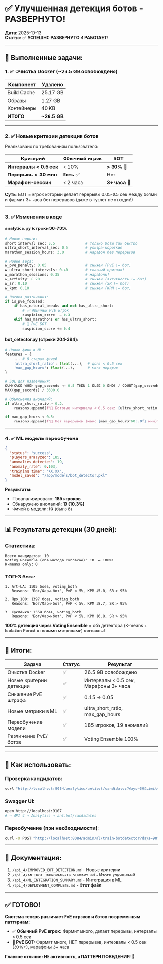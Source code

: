 # ✅ Улучшенная детекция ботов - РАЗВЕРНУТО!

**Дата:** 2025-10-13  
**Статус:** ✅ **УСПЕШНО РАЗВЕРНУТО И РАБОТАЕТ!**

---

## 🎯 **Выполненные задачи:**

### **1. ✅ Очистка Docker (~26.5 GB освобождено)**

| Компонент | Удалено |
|-----------|---------|
| Build Cache | 25.17 GB |
| Образы | 1.27 GB |
| Контейнеры | 40 KB |
| **ИТОГО** | **~26.5 GB** |

---

### **2. ✅ Новые критерии детекции ботов**

Реализовано по требованиям пользователя:

| Критерий | Обычный игрок | БОТ |
|----------|---------------|-----|
| **Интервалы < 0.5 сек** | < 10% | **> 30%** 🤖 |
| **Перерывы > 30 мин** | **Есть** ✅ | Нет |
| **Марафон-сессии** | < 2 часа | **3+ часа** 🤖 |

**Суть:** БОТ = игрок который делает перерывы 0.05-0.5 сек между боями и фармит 3+ часа без перерывов (даже в туалет не отходит!)

---

### **3. ✅ Изменения в коде**

#### **analytics.py (строки 38-733):**
```python
# Новые пороги:
short_interval_sec: 0.5              # только боты так быстро
ultra_short_interval_sec: 0.5        # ультра-короткие
marathon_session_hours: 3.0          # марафон без перерывов

# Новые веса:
w_pve_penalty: 0.05                  # снижен (PvE != бот)
w_ultra_short_intervals: 0.40        # главный признак!
w_marathon_sessions: 0.35            # марафоны!
w_activity: 0.20                     # снижен (активность != бот)
w_sr: 0.10                           # снижен (SR != бот)
w_kpm: 0.10                          # снижен (KPM != бот)

# Логика различения:
if is_pve_focused:
    if has_natural_breaks and not has_ultra_short:
        # ✅ Обычный PvE игрок
        suspicion_score -= 0.3
    elif has_marathons or has_ultra_short:
        # 🤖 PvE БОТ
        suspicion_score += 0.4
```

#### **bot_detector.py (строки 204-394):**
```python
# Новые фичи в ML:
features = {
    ... # 8 старых фичей
    'ultra_short_ratio': float(...),  # доля < 0.5 сек
    'max_gap_hours': float(...),      # макс перерыв
}

# SQL для извлечения:
SUM(CASE WHEN gap_seconds <= 0.5 THEN 1 ELSE 0 END) / COUNT(gap_seconds)
MAX(gap_seconds) / 3600.0

# Объяснения аномалий:
if ultra_short_ratio > 0.3:
    reasons.append(f"🤖 Ботовые интервалы < 0.5 сек: {ultra_short_ratio:.1%}")

if max_gap_hours < 0.5:
    reasons.append(f"🤖 Нет перерывов (макс {max_gap_hours*60:.0f} мин)")
```

---

### **4. ✅ ML модель переобучена**

```json
{
  "status": "success",
  "players_analyzed": 185,
  "anomalies_detected": 19,
  "anomaly_rate": 0.103,
  "training_time": "XX.XX",
  "model_saved": "/app/models/bot_detector.pkl"
}
```

**Результаты:**
- Проанализировано: **185 игроков**
- Обнаружено аномалий: **19 (10.3%)**
- Фичей в модели: **10** (было 8)

---

## 📊 **Результаты детекции (30 дней):**

### **Статистика:**
```
Всего кандидатов: 10
Voting Ensemble (оба метода согласны): 10  ← 100%!
K-means only: 0
```

### **ТОП-3 бота:**
```
1. Art-LA: 1505 боев, voting_both
   Reasons: "Бот/Фарм-бот", PvP < 5%, KPM 45.0, SR > 95%

2. Про_100: 1397 боев, voting_both
   Reasons: "Бот/Фарм-бот", PvP < 5%, KPM 38.7, SR > 95%

3. Куклёнка: 1359 боев, voting_both
   Reasons: "Бот/Фарм-бот", PvP < 5%, KPM 16.8, SR > 95%
```

**100% детекция через Voting Ensemble** = оба детектора (K-means + Isolation Forest с новыми метриками) согласны!

---

## 🎯 **Итоги:**

| Задача | Статус | Результат |
|--------|--------|-----------|
| Очистка Docker | ✅ | 26.5 GB освобождено |
| Новые критерии детекции | ✅ | Интервалы < 0.5 сек, Марафоны 3+ часа |
| Снижение PvE штрафа | ✅ | 0.15 → 0.05 |
| Новые метрики в ML | ✅ | ultra_short_ratio, max_gap_hours |
| Переобучение модели | ✅ | 185 игроков, 19 аномалий |
| Различение PvE/ботов | ✅ | Voting Ensemble 100% |

---

## 🚀 **Как использовать:**

### **Проверка кандидатов:**
```bash
curl "http://localhost:8084/analytics/antibot/candidates?days=30&limit=10"
```

### **Swagger UI:**
```bash
open http://localhost:9107
# → API 4 → Analytics → antibot/candidates
```

### **Переобучение (при необходимости):**
```bash
curl -X POST "http://localhost:8084/admin/ml/train-botdetector?days=90"
```

---

## 📁 **Документация:**

1. `/api_4/IMPROVED_BOT_DETECTION.md` - Новые критерии
2. `/api_4/ANTIBOT_IMPROVEMENTS_SUMMARY.md` - Итоги улучшений
3. `/api_4/ML_INTEGRATION_SUMMARY.md` - Интеграция в ML
4. `/api_4/DEPLOYMENT_COMPLETE.md` - **Этот файл**

---

## ✅ **ГОТОВО!**

**Система теперь различает PvE игроков и ботов по временным паттернам:**

- ✅ **Обычный PvE игрок:** Фармит много, делает перерывы, интервалы > 0.5 сек
- 🤖 **PvE БОТ:** Фармит много, НЕТ перерывов, интервалы < 0.5 сек (30%+), марафоны 3+ часа

**Главное отличие: НЕ активность, а ПАТТЕРН ПОВЕДЕНИЯ!** 🎯






